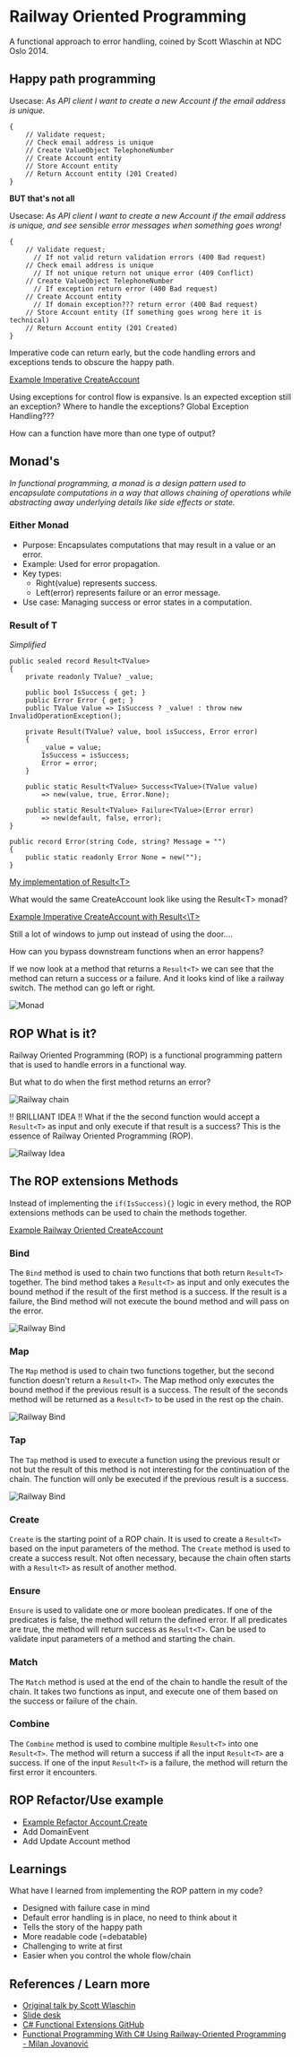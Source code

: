 # Railway Oriented Programming
A functional approach to error handling, coined by Scott Wlaschin at NDC Oslo 2014.

## Happy path programming
Usecase: *As API client I want to create a new Account if the email address is unique.*
```
{
    // Validate request;
    // Check email address is unique
    // Create ValueObject TelephoneNumber
    // Create Account entity
    // Store Account entity
    // Return Account entity (201 Created)
}
```
**BUT that's not all**

Usecase: *As API client I want to create a new Account if the email address is unique,
and see sensible error messages when something goes wrong!*
```
{
    // Validate request;
      // If not valid return validation errors (400 Bad request)
    // Check email address is unique
      // If not unique return not unique error (409 Conflict)
    // Create ValueObject TelephoneNumber
      // If exception return error (400 Bad request)
    // Create Account entity
      // If domain exception??? return error (400 Bad request) 
    // Store Account entity (If something goes wrong here it is technical)
    // Return Account entity (201 Created)
}
```
Imperative code can return early, but the code handling errors and exceptions tends 
to obscure the happy path.

[Example Imperative CreateAccount](../Features/Imperative.CreateAccount.cs)

Using exceptions for control flow is expansive. Is an expected exception still 
an exception? Where to handle the exceptions? Global Exception Handling??? 

How can a function have more than one type of output?

## Monad's
*In functional programming, a monad is a design pattern used to encapsulate 
computations in a way that allows chaining of operations while abstracting 
away underlying details like side effects or state.*

### Either Monad 
- Purpose: Encapsulates computations that may result in a value or an error.
- Example: Used for error propagation.
- Key types:
  - Right(value) represents success.
  - Left(error) represents failure or an error message.
- Use case: Managing success or error states in a computation.

### Result of T
*Simplified*
```
public sealed record Result<TValue>
{
    private readonly TValue? _value;
    
    public bool IsSuccess { get; }
    public Error Error { get; }
    public TValue Value => IsSuccess ? _value! : throw new InvalidOperationException();
    
    private Result(TValue? value, bool isSuccess, Error error)
    {
        _value = value;
        IsSuccess = isSuccess;
        Error = error;
    }
    
    public static Result<TValue> Success<TValue>(TValue value) 
        => new(value, true, Error.None);
        
    public static Result<TValue> Failure<TValue>(Error error) 
        => new(default, false, error);
}

public record Error(string Code, string? Message = "")
{
    public static readonly Error None = new("");
}
```
[My implementation of Result\<T\>](../SharedKernel/Results/Result.cs)

What would the same CreateAccount look like using the Result\<T\> monad?

[Example Imperative CreateAccount with Result\<\T\>](../Features/Results.CreateAccount.cs)

Still a lot of windows to jump out instead of using the door....

How can you bypass downstream functions when an error happens?

If we now look at a method that returns a `Result<T>` we can see that the method can return a success or a failure. 
And it looks kind of like a railway switch. The method can go left or right.

![Monad](ROP-Monad.png)

## ROP What is it?
Railway Oriented Programming (ROP) is a functional programming pattern that is used to handle errors in a functional way.

But what to do when the first method returns an error?

![Railway chain](ROP-Chain.png)

!! BRILLIANT IDEA !! What if the the second function would accept a `Result<T>` as input and only execute if that result is a success? 
This is the essence of Railway Oriented Programming (ROP).

![Railway Idea](ROP-Idea.png)

## The ROP extensions Methods
Instead of implementing the `if(IsSuccess){}` logic in every method, the ROP extensions methods can be used to chain the 
methods together.

[Example Railway Oriented CreateAccount](../Features/Rop.CreateAccount.cs)


### Bind
The `Bind` method is used to chain two functions that both return `Result<T>` together. The bind method takes a `Result<T>` as input and 
only executes the bound method if the result of the first method is a success. If the result is a failure, the Bind 
method will not execute the bound method and will pass on the error.

![Railway Bind](ROP-Bind.png)

### Map
The `Map` method is used to chain two functions together, but the second function doesn't return a `Result<T>`. 
The Map method only executes the bound method if the previous result is a success. The result of the seconds method
will be returned as a `Result<T>` to be used in the rest op the chain.

![Railway Bind](ROP-Map.png)

### Tap
The `Tap` method is used to execute a function using the previous result or not but the result of this method is not
interesting for the continuation of the chain. The function will only be executed if the previous result is a success.

![Railway Bind](ROP-Tap.png)

### Create
`Create` is the starting point of a ROP chain. It is used to create a `Result<T>` based on the input parameters of
the method. The `Create` method is used to create a success result. Not often necessary, because the chain often
starts with a `Result<T>` as result of another method.

### Ensure
`Ensure` is used to validate one or more boolean predicates. If one of the predicates is false, the method will return
the defined error. If all predicates are true, the method will return success as `Result<T>`. Can be used to validate
input parameters of a method and starting the chain.

### Match
The `Match` method is used at the end of the chain to handle the result of the chain. It takes two functions as input, 
and execute one of them based on the success or failure of the chain.

### Combine
The `Combine` method is used to combine multiple `Result<T>` into one `Result<T>`. The method will return a success if 
all the input `Result<T>` are a success. If one of the input `Result<T>` is a failure, the method will return the first 
error it encounters.

## ROP Refactor/Use example
- [Example Refactor Account.Create](../Domain/Account.cs)
- Add DomainEvent
- Add Update Account method

## Learnings
What have I learned from implementing the ROP pattern in my code?
- Designed with failure case in mind
- Default error handling is in place, no need to think about it
- Tells the story of the happy path
- More readable code (=debatable)
- Challenging to write at first
- Easier when you control the whole flow/chain


## References / Learn more
- [Original talk by Scott Wlaschin](https://vimeo.com/113707214)
- [Slide desk](https://www.slideshare.net/slideshow/railway-oriented-programming/32242318#98)
- [C# Functional Extensions GitHub](https://github.com/vkhorikov/CSharpFunctionalExtensions/tree/master)
- [Functional Programming With C# Using Railway-Oriented Programming - Milan Jovanović](https://www.youtube.com/watch?v=dDasAmowFts)
